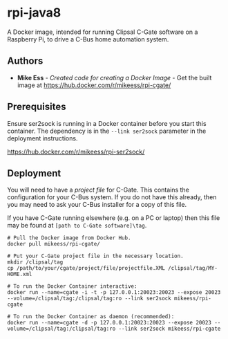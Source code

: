 # rpi-java8

A Docker image, intended for running Clipsal C-Gate software on a Raspberry Pi, to drive a C-Bus home automation system.

## Authors

* **Mike Ess** - *Created code for creating a Docker Image* - Get the built image at https://hub.docker.com/r/mikeess/rpi-cgate/

## Prerequisites

Ensure ser2sock is running in a Docker container before you start this container. The dependency is in the `--link ser2sock` parameter in the deployment instructions.

https://hub.docker.com/r/mikeess/rpi-ser2sock/ 

## Deployment

You will need to have a *project file* for C-Gate. This contains the configuration for your C-Bus system. If you do not have this already, then you may need to ask your C-Bus installer for a copy of this file.

If you have C-Gate running elsewhere (e.g. on a PC or laptop) then this file may be found at `[path to C-Gate software]\tag`.

```
# Pull the Docker image from Docker Hub.
docker pull mikeess/rpi-cgate/

# Put your C-Gate project file in the necessary location.
mkdir /clipsal/tag
cp /path/to/your/cgate/project/file/projectfile.XML /clipsal/tag/MY-HOME.xml

# To run the Docker Container interactive:
docker run --name=cgate -i -t -p 127.0.0.1:20023:20023 --expose 20023 --volume=/clipsal/tag:/clipsal/tag:ro --link ser2sock mikeess/rpi-cgate

# To run the Docker Container as daemon (recommended):
docker run --name=cgate -d -p 127.0.0.1:20023:20023 --expose 20023 --volume=/clipsal/tag:/clipsal/tag:ro --link ser2sock mikeess/rpi-cgate
```
